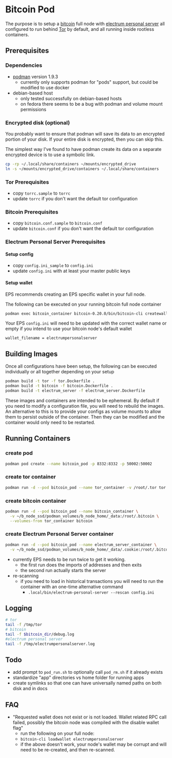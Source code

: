 # Bitcoin Pod

The purpose is to setup a [bitcoin](https://github.com/bitcoin/bitcoin) full node with [electrum personal server](https://github.com/chris-belcher/electrum-personal-server) all configured to run behind [Tor](https://www.torproject.org/) by default, and all running inside rootless containers.

## Prerequisites

### Dependencies

* [podman](https://podman.io/getting-started/installation.html) version 1.9.3
  * currently only supports podman for "pods" support, but could be modified to use docker
* debian-based host
  * only tested successfully on debian-based hosts
  * on fedora there seems to be a bug with podman and volume mount permissions

### Encrypted disk (optional)

You probably want to ensure that podman will save its data to an encrypted portion of your disk.  If your entire disk is encrypted, then you can skip this.

The simplest way I've found to have podman create its data on a separate encrypted device is to use a symbolic link.

```sh
cp -rp ~/.local/share/containers ~/mounts/encrypted_drive
ln -s ~/mounts/encrypted_drive/containers ~/.local/share/containers
```

### Tor Prerequisites

* copy `torrc.sample` to `torrc`
* update `torrc` if you don't want the default tor configuration

### Bitcoin Prerequisites

* copy `bitcoin.conf.sample` to `bitcoin.conf`
* update `bitcoin.conf` if you don't want the default tor configuration

### Electrum Personal Server Prerequisites

#### Setup config

* copy `config.ini_sample` to `config.ini`
* update `config.ini` with at least your master public keys

#### Setup wallet

EPS recommends creating an EPS specific wallet in your full node.

The following can be executed on your running bitcoin full node container

```sh
podman exec bitcoin_container bitcoin-0.20.0/bin/bitcoin-cli createwallet electrumpersonalserver true
```

Your EPS `config.ini` will need to be updated with the correct wallet name or empty if you intend to use your bitcoin node's default wallet

```properties
wallet_filename = electrumpersonalserver
```

## Building Images

Once all configurations have been setup, the following can be executed individually or all together depending on your setup

```sh
podman build -t tor -f tor.Dockerfile .
podman build -t bitcoin -f bitcoin.Dockerfile .
podman build -t electrum_server -f electrum_server.Dockerfile
```

These images and containers are intended to be ephemeral.  By default if you need to modify a configuration file, you will need to rebuild the images.  An alternative to this is to provide your configs as volume mounts to allow them to persist outside of the container.  Then they can be modified and the container would only need to be restarted.

## Running Containers

### create pod

```sh
podman pod create --name bitcoin_pod -p 8332:8332 -p 50002:50002
```

### create tor container

```sh
podman run -d --pod bitcoin_pod --name tor_container -v /root/.tor tor
```

### create bitcoin container

```sh
podman run -d --pod bitcoin_pod --name bitcoin_container \
  -v ~/b_node_ssd/podman_volumes/b_node_home/_data:/root/.bitcoin \
  --volumes-from tor_container bitcoin
```

### create Electrum Personal Server container

```sh
podman run -d --pod bitcoin_pod --name electrum_server_container \
  -v ~/b_node_ssd/podman_volumes/b_node_home/_data/.cookie:/root/.bitcoin/.cookie electrum_server
```

* currently EPS needs to be run twice to get it working.
  * the first run does the imports of addresses and then exits
  * the second run actually starts the server
* re-scanning
  * if you need to load in historical transactions you will need to run the container with an one-time alternative command
    * `.local/bin/electrum-personal-server --rescan config.ini`

## Logging

```sh
# tor
tail -f /tmp/tor
# bitcoin
tail -f $bitcoin_dir/debug.log
#electrum personal server
tail -f /tmp/electrumpersonalserver.log
```

## Todo

* add prompt to `pod_run.sh` to optionally call `pod_rm.sh` if it already exists
* standardize "app" directories vs home folder for running apps
* create symlinks so that one can have universally named paths on both disk and in docs

## FAQ

* "Requested wallet does not exist or is not loaded. Wallet related RPC call failed, possibly the bitcoin node was compiled with the disable wallet flag"
  * run the following on your full node:
  * `bitcoin-cli loadwallet electrumpersonalserver`
  * if the above doesn't work, your node's wallet may be corrupt and will need to be re-created, and then re-scanned.
